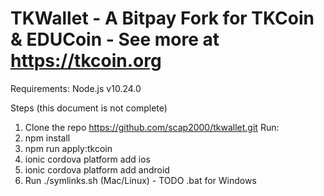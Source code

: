 # TKWallet - A Bitpay Fork for TKCoin & EDUCoin - See more at https://tkcoin.org
 
Requirements: Node.js v10.24.0

Steps (this document is not complete)
1) Clone the repo https://github.com/scap2000/tkwallet.git
Run:
1) npm install
2) npm run apply:tkcoin
3) ionic cordova platform add ios
4) ionic cordova platform add android
5) Run ./symlinks.sh (Mac/Linux) - TODO .bat for Windows
